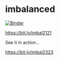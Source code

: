 # imbalanced

[![Binder](https://mybinder.org/badge_logo.svg)](https://mybinder.org/v2/gh/fenago/imbalanced/HEAD) <br />

https://bit.ly/imbal2121  <br />

See it in action... <br />

https://bit.ly/imbal2323
